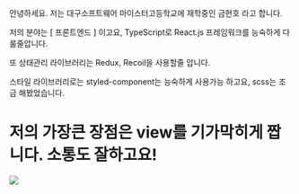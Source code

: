<div align='left'>
  
안녕하세요. 저는 대구소프트웨어 마이스터고등학교에 재학중인 금현호 라고 합니다.

저의 분야는 [ 프론트엔드 ] 이고요, TypeScript로 React.js 프레임워크를 능숙하게 다룰줄압니다. 

또 상태관리 라이브러리는 Redux, Recoil을 사용할줄 압니다. 

스타일 라이브러리로는 styled-component는 능숙하게 사용가능 하고요, scss는 조금 해봤었습니다. 

# 저의 가장큰 장점은 view를 기가막히게 짭니다. 소통도 잘하고요! 
<div align='left'>
    <a href="https://www.instagram.com/gold___h.h/">
    <img src="https://img.shields.io/badge/Instagram-E4405F?style=flat-square&logo=Instagram&logoColor=white&link="https://www.instagram.com/gold___h.h/"/>
    </a>                    
    </div>
    

</div>
